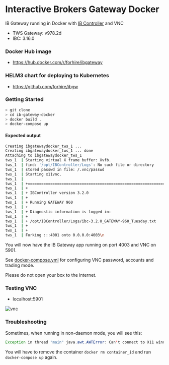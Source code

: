 # Interactive Brokers Gateway Docker

IB Gateway running in Docker with [IB Controller](https://github.com/ib-controller/ib-controller/) and VNC

* TWS Gateway: v978.2d
* IBC: 3.16.0

### Docker Hub image

* https://hub.docker.com/r/forhire/ibgateway

### HELM3 chart for deploying to Kubernetes
* https://github.com/forhire/ibgw

### Getting Started

```bash
> git clone
> cd ib-gateway-docker
> docker build .
> docker-compose up
```

#### Expected output

```bash
Creating ibgatewaydocker_tws_1 ...
Creating ibgatewaydocker_tws_1 ... done
Attaching to ibgatewaydocker_tws_1
tws_1  | Starting virtual X frame buffer: Xvfb.
tws_1  | find: '/opt/IBController/Logs': No such file or directory
tws_1  | stored passwd in file: /.vnc/passwd
tws_1  | Starting x11vnc.
tws_1  |
tws_1  | +==============================================================================
tws_1  | +
tws_1  | + IBController version 3.2.0
tws_1  | +
tws_1  | + Running GATEWAY 960
tws_1  | +
tws_1  | + Diagnostic information is logged in:
tws_1  | +
tws_1  | + /opt/IBController/Logs/ibc-3.2.0_GATEWAY-960_Tuesday.txt
tws_1  | +
tws_1  | +
tws_1  | Forking :::4001 onto 0.0.0.0:4003\n
```

You will now have the IB Gateway app running on port 4003 and VNC on 5901.

See [docker-compose.yml](docker-compose.yml) for configuring VNC password, accounts and trading mode.

Please do not open your box to the internet.

### Testing VNC

* localhost:5901

![vnc](docs/ib_gateway_vnc.jpg)

### Troubleshooting

Sometimes, when running in non-daemon mode, you will see this:

```java
Exception in thread "main" java.awt.AWTError: Can't connect to X11 window server using ':0' as the value of the DISPLAY variable.
```

You will have to remove the container `docker rm container_id` and run `docker-compose up` again.
